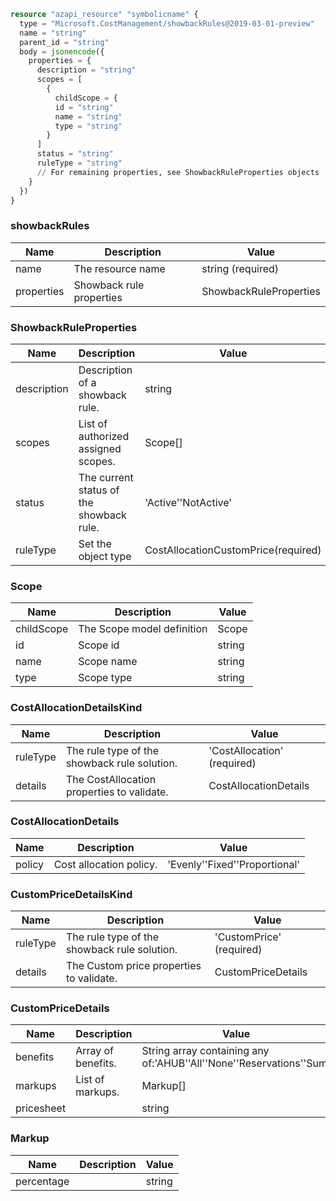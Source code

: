 ```terraform
resource "azapi_resource" "symbolicname" {
  type = "Microsoft.CostManagement/showbackRules@2019-03-01-preview"
  name = "string"
  parent_id = "string"
  body = jsonencode({
    properties = {
      description = "string"
      scopes = [
        {
          childScope = {
          id = "string"
          name = "string"
          type = "string"
        }
      ]
      status = "string"
      ruleType = "string"
      // For remaining properties, see ShowbackRuleProperties objects
    }
  })
}

```

### showbackRules

| Name | Description | Value |
|-|-|-|
| name | The resource name | string (required) |
| properties | Showback rule properties | ShowbackRuleProperties |


### ShowbackRuleProperties

| Name | Description | Value |
|-|-|-|
| description | Description of a showback rule. | string |
| scopes | List of authorized assigned scopes. | Scope[] |
| status | The current status of the showback rule. | 'Active''NotActive' |
| ruleType | Set the object type | CostAllocationCustomPrice(required) |


### Scope

| Name | Description | Value |
|-|-|-|
| childScope | The Scope model definition | Scope |
| id | Scope id | string |
| name | Scope name | string |
| type | Scope type | string |


### CostAllocationDetailsKind

| Name | Description | Value |
|-|-|-|
| ruleType | The rule type of the showback rule solution. | 'CostAllocation' (required) |
| details | The CostAllocation properties to validate. | CostAllocationDetails |


### CostAllocationDetails

| Name | Description | Value |
|-|-|-|
| policy | Cost allocation policy. | 'Evenly''Fixed''Proportional' |


### CustomPriceDetailsKind

| Name | Description | Value |
|-|-|-|
| ruleType | The rule type of the showback rule solution. | 'CustomPrice' (required) |
| details | The Custom price properties to validate. | CustomPriceDetails |


### CustomPriceDetails

| Name | Description | Value |
|-|-|-|
| benefits | Array of benefits. | String array containing any of:'AHUB''All''None''Reservations''Sum' |
| markups | List of markups. | Markup[] |
| pricesheet |  | string |


### Markup

| Name | Description | Value |
|-|-|-|
| percentage |  | string |


